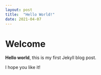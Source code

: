 ```yaml
---
layout: post
title:  "Hello World!"
date: 2021-04-07
---
```


# Welcome

**Hello world**, this is my first Jekyll blog post.

I hope you like it!
